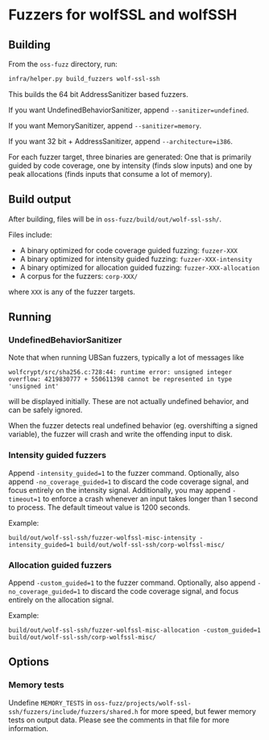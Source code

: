 # Fuzzers for wolfSSL and wolfSSH

## Building

From the ```oss-fuzz``` directory, run:

```sh
infra/helper.py build_fuzzers wolf-ssl-ssh
```

This builds the 64 bit AddressSanitizer based fuzzers.

If you want UndefinedBehaviorSanitizer, append ```--sanitizer=undefined```.

If you want MemorySanitizer, append ```--sanitizer=memory```.

If you want 32 bit + AddressSanitizer, append ```--architecture=i386```.

For each fuzzer target, three binaries are generated: One that is primarily guided by code coverage, one by intensity (finds slow inputs) and one by peak allocations (finds inputs that consume a lot of memory).

## Build output

After building, files will be in ```oss-fuzz/build/out/wolf-ssl-ssh/```.

Files include:

- A binary optimized for code coverage guided fuzzing: ```fuzzer-XXX```
- A binary optimized for intensity guided fuzzing: ```fuzzer-XXX-intensity```
- A binary optimized for allocation guided fuzzing: ```fuzzer-XXX-allocation```
- A corpus for the fuzzers: ```corp-XXX/```

where ```XXX``` is any of the fuzzer targets.

## Running

### UndefinedBehaviorSanitizer

Note that when running UBSan fuzzers, typically a lot of messages like

```
wolfcrypt/src/sha256.c:728:44: runtime error: unsigned integer overflow: 4219830777 + 550611398 cannot be represented in type 'unsigned int'
```

will be displayed initially. These are not actually undefined behavior, and can be safely ignored.

When the fuzzer detects real undefined behavior (eg. overshifting a signed variable), the fuzzer will crash and write the offending input to disk.

### Intensity guided fuzzers

Append ```-intensity_guided=1``` to the fuzzer command. Optionally, also append ```-no_coverage_guided=1``` to discard the code coverage signal, and focus entirely on the intensity signal. Additionally, you may append ```-timeout=1``` to enforce a crash whenever an input takes longer than 1 second to process. The default timeout value is 1200 seconds.

Example:

```
build/out/wolf-ssl-ssh/fuzzer-wolfssl-misc-intensity -intensity_guided=1 build/out/wolf-ssl-ssh/corp-wolfssl-misc/
```

### Allocation guided fuzzers

Append ```-custom_guided=1``` to the fuzzer command. Optionally, also append ```-no_coverage_guided=1``` to discard the code coverage signal, and focus entirely on the allocation signal.

Example:

```
build/out/wolf-ssl-ssh/fuzzer-wolfssl-misc-allocation -custom_guided=1 build/out/wolf-ssl-ssh/corp-wolfssl-misc/
```

## Options

### Memory tests

Undefine ```MEMORY_TESTS``` in ```oss-fuzz/projects/wolf-ssl-ssh/fuzzers/include/fuzzers/shared.h``` for more speed, but fewer memory tests on output data. Please see the comments in that file for more information.
